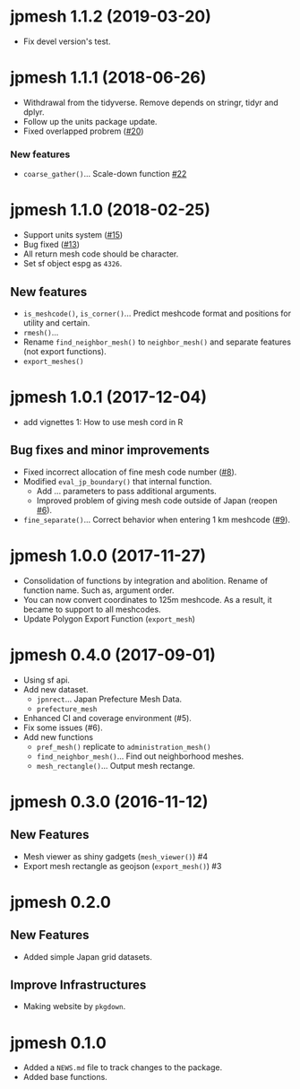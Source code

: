 # jpmesh 1.1.2 (2019-03-20)

- Fix devel version's test.

# jpmesh 1.1.1 (2018-06-26)

- Withdrawal from the tidyverse. Remove depends on stringr, tidyr and dplyr.
- Follow up the units package update.
- Fixed overlapped probrem ([#20](https://github.com/uribo/jpmesh/issues/20))

### New features

- `coarse_gather()`... Scale-down function [#22](https://github.com/uribo/jpmesh/issues/22)

# jpmesh 1.1.0 (2018-02-25)

- Support units system ([#15](https://github.com/uribo/jpmesh/issues/15))
- Bug fixed ([#13](https://github.com/uribo/jpmesh/issues/13))
- All return mesh code should be character.
- Set sf object espg as `4326`.

## New features

- `is_meshcode()`, `is_corner()`... Predict meshcode format and positions for utility and certain.
- `rmesh()`... 
- Rename `find_neighbor_mesh()` to `neighbor_mesh()` and separate features (not export functions).
- `export_meshes()`

# jpmesh 1.0.1 (2017-12-04)

- add vignettes 1: How to use mesh cord in R

## Bug fixes and minor improvements

- Fixed incorrect allocation of fine mesh code number ([#8](https://github.com/uribo/jpmesh/issues/8)).
- Modified `eval_jp_boundary()` that internal function.
    - Add ... parameters to pass additional arguments.
    - Improved problem of giving mesh code outside of Japan (reopen [#6](https://github.com/uribo/jpmesh/issues/6)).
- `fine_separate()`... Correct behavior when entering 1 km meshcode ([#9](https://github.com/uribo/jpmesh/issues/9)).

# jpmesh 1.0.0 (2017-11-27)

- Consolidation of functions by integration and abolition. Rename of function name. Such as, argument order.
- You can now convert coordinates to 125m meshcode. As a result, it became to support to all meshcodes.
- Update Polygon Export Function (`export_mesh`)

# jpmesh 0.4.0 (2017-09-01)

- Using sf api.
- Add new dataset.
    - `jpnrect`... Japan Prefecture Mesh Data.
    - `prefecture_mesh`
- Enhanced CI and coverage environment (#5).
- Fix some issues (#6).
- Add new functions
    - `pref_mesh()` replicate to `administration_mesh()`
    - `find_neighbor_mesh()`... Find out neighborhood meshes.
    - `mesh_rectangle()`... Output mesh rectange.

# jpmesh 0.3.0 (2016-11-12)

## New Features

- Mesh viewer as shiny gadgets (`mesh_viewer()`) #4
- Export mesh rectangle as geojson (`export_mesh()`) #3

# jpmesh 0.2.0

## New Features

- Added simple Japan grid datasets.

## Improve Infrastructures

- Making website by `pkgdown`.

# jpmesh 0.1.0

- Added a `NEWS.md` file to track changes to the package.
- Added base functions.
